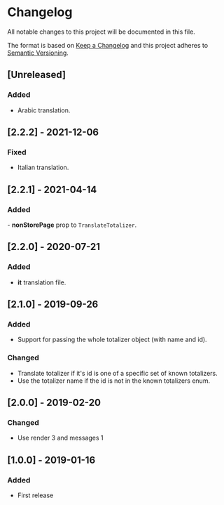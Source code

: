 # Changelog

All notable changes to this project will be documented in this file.

The format is based on [Keep a Changelog](http://keepachangelog.com/en/1.0.0/)
and this project adheres to [Semantic Versioning](http://semver.org/spec/v2.0.0.html).

## [Unreleased]

### Added

- Arabic translation.

## [2.2.2] - 2021-12-06

### Fixed

- Italian translation.

## [2.2.1] - 2021-04-14

### Added

- **nonStorePage** prop to `TranslateTotalizer`.

## [2.2.0] - 2020-07-21

### Added

- **it** translation file.

## [2.1.0] - 2019-09-26

### Added

- Support for passing the whole totalizer object (with name and id).

### Changed

- Translate totalizer if it's id is one of a specific set of known totalizers.
- Use the totalizer name if the id is not in the known totalizers enum.

## [2.0.0] - 2019-02-20

### Changed

- Use render 3 and messages 1

## [1.0.0] - 2019-01-16

### Added

- First release
